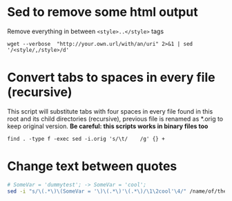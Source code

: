 # Sed to remove some html output
Remove everything in between `<style>..</style>` tags
```
wget --verbose  "http://your.own.url/with/an/uri" 2>&1 | sed '/<style/,/style>/d'
```

# Convert tabs to spaces in every file (recursive)
This script will substitute tabs with four spaces in every file found in this root and its child directories (recursive), previous file is renamed as *.orig to keep original version. **Be careful: this scripts works in binary files too**
```
find . -type f -exec sed -i.orig 's/\t/    /g' {} +
```

# Change text between quotes
```sh
# SomeVar = 'dummytest'; -> SomeVar = 'cool';
sed -i "s/\(.*\)\(SomeVar = '\)\(.*\)'\(.*\)/\1\2cool'\4/" /name/of/the/file
```
